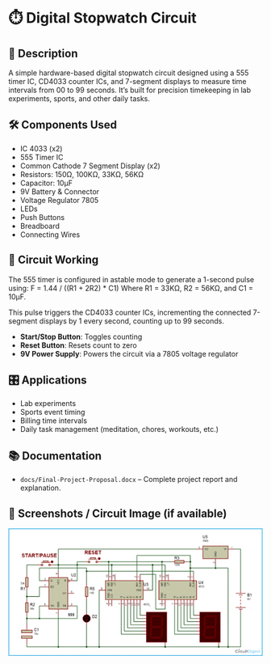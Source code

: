 # ⏱️ Digital Stopwatch Circuit

## 📌 Description
A simple hardware-based digital stopwatch circuit designed using a 555 timer IC, CD4033 counter ICs, and 7-segment displays to measure time intervals from 00 to 99 seconds. It’s built for precision timekeeping in lab experiments, sports, and other daily tasks.

## 🛠️ Components Used
- IC 4033 (x2)
- 555 Timer IC
- Common Cathode 7 Segment Display (x2)
- Resistors: 150Ω, 100KΩ, 33KΩ, 56KΩ
- Capacitor: 10µF
- 9V Battery & Connector
- Voltage Regulator 7805
- LEDs
- Push Buttons
- Breadboard
- Connecting Wires

## 📐 Circuit Working
The 555 timer is configured in astable mode to generate a 1-second pulse using:
F = 1.44 / ((R1 + 2R2) * C1)
Where R1 = 33KΩ, R2 = 56KΩ, and C1 = 10µF.

This pulse triggers the CD4033 counter ICs, incrementing the connected 7-segment displays by 1 every second, counting up to 99 seconds.

- **Start/Stop Button**: Toggles counting
- **Reset Button**: Resets count to zero
- **9V Power Supply**: Powers the circuit via a 7805 voltage regulator

## 🎛️ Applications
- Lab experiments
- Sports event timing
- Billing time intervals
- Daily task management (meditation, chores, workouts, etc.)

## 📚 Documentation
- `docs/Final-Project-Proposal.docx` – Complete project report and explanation.

## 📸 Screenshots / Circuit Image (if available)
![check Circuit Diagram and picture 2](Circuit_Diagram.gif)

